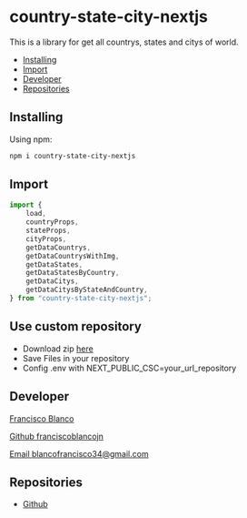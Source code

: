 # country-state-city-nextjs

This is a library for get all countrys, states and citys of world.

-   [Installing](#installing)
-   [Import](#import)
-   [Developer](#developer)
-   [Repositories](#repositories)

## Installing

Using npm:

```bash
npm i country-state-city-nextjs
```

## Import

```javascript
import {
    load,
    countryProps,
    stateProps,
    cityProps,
    getDataCountrys,
    getDataCountrysWithImg,
    getDataStates,
    getDataStatesByCountry,
    getDataCitys,
    getDataCitysByStateAndCountry,
} from "country-state-city-nextjs";
```

## Use custom repository 
-   Download zip [here](https://download-directory.github.io/?url=https%3A%2F%2Fgithub.com%2Ffranciscoblancojn%2Fcountry-state-city-nextjs%2Ftree%2Fmaster%2Fjson)
-   Save Files in your repository
-   Config .env with NEXT_PUBLIC_CSC=your_url_repository


## Developer

[Francisco Blanco](https://franciscoblanco.vercel.app/)

[Github franciscoblancojn](https://github.com/franciscoblancojn)

[Email blancofrancisco34@gmail.com](mailto:blancofrancisco34@gmail.com)

## Repositories

-   [Github](https://github.com/franciscoblancojn/country-state-city-nextjs)
